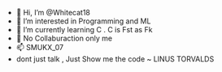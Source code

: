 - 👋 Hi, I’m @Whitecat18
- 👀 I’m interested in Programming and ML
- 🌱 I’m currently learning C . C is Fst as Fk
- 💞️ No Collaburaction only me  
- 📫 SMUKX_07
- dont just talk , Just Show me the code  ~ LINUS TORVALDS 

<!---
Whitecat18/Whitecat18 is a ✨ special ✨ repository because its `README.md` (this file) appears on your GitHub profile.
You can click the Preview link to take a look at your changes.
--->
